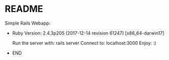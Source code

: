 # README

Simple Rails Webapp: 

* Ruby Version: 2.4.3p205 (2017-12-14 revision 61247) [x86_64-darwin17]

	Run the server with:  rails server 
	Connect to:           localhost:3000
	Enjoy:                :) 

* END
